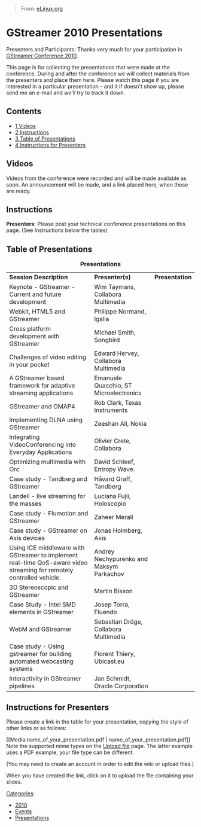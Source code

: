 > From: [eLinux.org](http://eLinux.org/GStreamer_2010_Presentations "http://eLinux.org/GStreamer_2010_Presentations")


# GStreamer 2010 Presentations



Presenters and Participants: Thanks very much for your participation in
[GStreamer Conference 2010](http://www.gstreamer.net/conference/).

This page is for collecting the presentations that were made at the
conference. During and after the conference we will collect materials
from the presenters and place them here. Please watch this page if you
are interested in a particular presentation - and it if doesn't show up,
please send me an e-mail and we'll try to track it down.

## Contents

-   [1 Videos](#videos)
-   [2 Instructions](#instructions)
-   [3 Table of Presentations](#table-of-presentations)
-   [4 Instructions for Presenters](#instructions-for-presenters)

## Videos

Videos from the conference were recorded and will be made available as
soon. An announcement will be made, and a link placed here, when these
are ready.

## Instructions

**Presenters:** Please post your technical conference presentations on
this page. (See Instructions below the tables)

## Table of Presentations

<table>
<caption> <strong>Presentations</strong> </caption>
<tbody>
<tr class="odd">
<td align="left"><strong>Session Description</strong></td>
<td align="left"><strong>Presenter(s)</strong></td>
<td align="left"><strong>Presentation</strong></td>
</tr>
<tr class="even">
<td align="left">Keynote - GStreamer - Current and future development</td>
<td align="left">Wim Taymans, Collabora Multimedia</td>
<td align="left"></td>
</tr>
<tr class="odd">
<td align="left">Webkit, HTML5 and GStreamer</td>
<td align="left">Philippe Normand, Igalia</td>
<td align="left"></td>
</tr>
<tr class="even">
<td align="left">Cross platform development with GStreamer</td>
<td align="left">Michael Smith, Songbird</td>
<td align="left"></td>
</tr>
<tr class="odd">
<td align="left">Challenges of video editing in your pocket</td>
<td align="left">Edward Hervey, Collabora Multimedia</td>
<td align="left"></td>
</tr>
<tr class="even">
<td align="left">A GStreamer based framework for adaptive streaming applications</td>
<td align="left">Emanuele Quacchio, ST Microelectronics</td>
<td align="left"></td>
</tr>
<tr class="odd">
<td align="left">GStreamer and OMAP4</td>
<td align="left">Rob Clark, Texas Instruments</td>
<td align="left"></td>
</tr>
<tr class="even">
<td align="left">Implementing DLNA using GStreamer</td>
<td align="left">Zeeshan Ali, Nokia</td>
<td align="left"></td>
</tr>
<tr class="odd">
<td align="left">Integrating VideoConferencing into Everyday Applications</td>
<td align="left">Olivier Crete, Collabora</td>
<td align="left"></td>
</tr>
<tr class="even">
<td align="left">Optimizing multimedia with Orc</td>
<td align="left">David Schleef, Entropy Wave.</td>
<td align="left"></td>
</tr>
<tr class="odd">
<td align="left">Case study - Tandberg and GStreamer</td>
<td align="left">Håvard Graff, Tandberg</td>
<td align="left"></td>
</tr>
<tr class="even">
<td align="left">Landell - live streaming for the masses</td>
<td align="left">Luciana Fujii, Holoscopio</td>
<td align="left"></td>
</tr>
<tr class="odd">
<td align="left">Case study - Flumotion and GStreamer</td>
<td align="left">Zaheer Merali</td>
<td align="left"></td>
</tr>
<tr class="even">
<td align="left">Case study - GStreamer on Axis devices</td>
<td align="left">Jonas Holmberg, Axis</td>
<td align="left"></td>
</tr>
<tr class="odd">
<td align="left">Using ICE middleware with GStreamer to implement real-time QoS-aware video streaming for remotely controlled vehicle.</td>
<td align="left">Andrey Nechypurenko and Maksym Parkachov</td>
<td align="left"></td>
</tr>
<tr class="even">
<td align="left">3D Stereoscopic and GStreamer</td>
<td align="left">Martin Bisson</td>
<td align="left"></td>
</tr>
<tr class="odd">
<td align="left">Case Study - Intel SMD elements in GStreamer</td>
<td align="left">Josep Torra, Fluendo</td>
<td align="left"></td>
</tr>
<tr class="even">
<td align="left">WebM and GStreamer</td>
<td align="left">Sebastian Dröge, Collabora Multimedia</td>
<td align="left"></td>
</tr>
<tr class="odd">
<td align="left">Case study - Using gstreamer for building automated webcasting systems</td>
<td align="left">Florent Thiery, Ubicast.eu</td>
<td align="left"></td>
</tr>
<tr class="even">
<td align="left">Interactivity in GStreamer pipelines</td>
<td align="left">Jan Schmidt, Oracle Corporation</td>
<td align="left"></td>
</tr>
</tbody>
</table>

## Instructions for Presenters

Please create a link in the table for your presentation, copying the
style of other links or as follows:

[[Media:name\_of\_your\_presentation.pdf |
name\_of\_your\_presentation.pdf]] Note the supported mime types on the
[Upload file](http://eLinux.org/Special:Upload "Special:Upload") page. The latter example
uses a PDF example, your file type can be different.

(You may need to create an account in order to edit the wiki or upload
files.)

When you have created the link, click on it to upload the file
containing your slides.


[Categories](http://eLinux.org/Special:Categories "Special:Categories"):

-   [2010](http://eLinux.org/Category:2010 "Category:2010")
-   [Events](http://eLinux.org/Category:Events "Category:Events")
-   [Presentations](http://eLinux.org/Category:Presentations "Category:Presentations")

